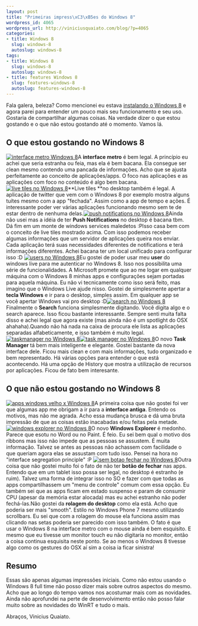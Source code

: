 ```yaml
--- 
layout: post
title: "Primeiras impress\xC3\xB5es do Windows 8"
wordpress_id: 4065
wordpress_url: http://viniciusquaiato.com/blog/?p=4065
categories: 
- title: Windows 8
  slug: windows-8
  autoslug: windows-8
tags: 
- title: Windows 8
  slug: windows-8
  autoslug: windows-8
- title: features Windows 8
  slug: features-windows-8
  autoslug: features-windows-8
---
```

Fala galera, beleza? Como mencionei eu estava [instalando o Windows 8](http://viniciusquaiato.com/blog/instalando-windows-8/) e agora parei para entender um pouco mais seu funcionamento e seu uso. Gostaria de compartilhar algumas coisas. Na verdade dizer o que estou gostando e o que não estou gostando até o momento. Vamos lá.

## O que estou gostando no Windows 8
[![interface metro Windows 8](http://viniciusquaiato.com/images_posts/metro--150x150.jpg "interface metro Windows 8")](http://viniciusquaiato.com/images_posts/metro-.jpg)A **interface metro** é bem legal. A princípio eu achei que seria estranha ou feia, mas ela é bem bacana. Ela consegue ser clean mesmo contendo uma pancada de informações. Acho que se ajusta perfeitamente ao conceito de aplicações/apps. O foco nas aplicações e as aplicações com foco no conteúdo é algo bem bacana.[![live tiles no Windows 8](http://viniciusquaiato.com/images_posts/live-tiles-150x150.jpg "live tiles no Windows 8")](http://viniciusquaiato.com/images_posts/live-tiles.jpg)**Live tiles **no desktop também é legal. A aplicação de twitter que vem com o Windows 8 por exemplo mostra alguns tuítes mesmo com a app "fechada". Assim como a app de tempo e ações. É interessante poder ver várias aplicações funcionando mesmo sem te de estar dentro de nenhuma delas.[![push notifications no Windows 8](http://viniciusquaiato.com/images_posts/push-notifications-150x150.jpg "push notifications no Windows 8")](http://viniciusquaiato.com/images_posts/push-notifications.jpg)Ainda não usei mas a idéia de ter **Push Notifications** no desktop é bacana tbm. Dá fim em um monte de windows services maledetos :PIsso casa bem com o conceito de live tiles mostrado acima. Com isso podemos receber algumas informações que um servidor de aplicações queira nos enviar. Cada aplicação terá suas necessidades diferentes de notifications e terá informações diferentes. Achei bacana ter um local unificado para configurar isso :D [![users no Windows 8](http://viniciusquaiato.com/images_posts/users-150x150.jpg "users no Windows 8")](http://viniciusquaiato.com/images_posts/users.jpg)Eu gostei de poder usar meu **user** do windows live para me autenticar no Windows 8. Isso nos possibilita uma série de funcionalidades. A Microsoft promete que ao me logar em qualquer máquina com o Windows 8 minhas apps e configurações sejam portadas para aquela máquina. Eu não vi tecnicamente como isso será feito, mas imagino que o Windows Live ajude nisso. Gostei de simplesmente apertar a **tecla Windows** e ir para o desktop, simples assim. Em qualquer app se você apertar Windows vai pro desktop :D[![search no Windows 8](http://viniciusquaiato.com/images_posts/search-150x150.jpg "search no Windows 8")](http://viniciusquaiato.com/images_posts/search.jpg)Finalmente o **Search** funciona simplesmente digitando. Você digita algo e o search aparece. Isso ficou bastante interessante. Sempre senti muita falta disso e achei legal que agora existe (mas ainda não é um spotlight do OSX ahahaha).Quando não há nada na caixa de procura ele lista as aplicações separadas alfabeticamente, e isso também é muito legal.[![taskmanager no Windows 8](http://viniciusquaiato.com/images_posts/taskmanager-1-150x150.jpg "taskmanager no Windows 8")](http://viniciusquaiato.com/images_posts/taskmanager-1.jpg)[![task manager no Windows 8](http://viniciusquaiato.com/images_posts/task-manager-2-150x150.jpg "task manager no Windows 8")](http://viniciusquaiato.com/images_posts/task-manager-2.jpg)O novo **Task Manager** tá bem mais inteligente e elegante. Gostei bastante da nova interface dele. Ficou mais clean e com mais informações, tudo organizado e bem representado. Há várias opções para entender o que está acontecendo. Há uma opção de History que mostra a utilização de recursos por aplicações. Ficou de fato bem interesante. 

## O que não estou gostando no Windows 8
[![apps windows velho x Windows 8](http://viniciusquaiato.com/images_posts/app-windows-velho-150x150.jpg "apps windows velho x Windows 8")](http://viniciusquaiato.com/images_posts/app-windows-velho.jpg)A primeira coisa que não gostei foi ver que algumas app me obrigam a ir para a **interface antiga**. Entendo os motivos, mas não me agrada. Acho essa mudança brusca e dá uma bruta impressão de que as coisas estão inacabadas e/ou feitas pela metade. [![windows explorer no Windows 8](http://viniciusquaiato.com/images_posts/windows-explorer-150x150.jpg "windows explorer no Windows 8")](http://viniciusquaiato.com/images_posts/windows-explorer.jpg)O novo **Windows Explorer** é medonho. Parece que esotu no Word ou no Paint. É feio. Eu sei bem qual o motivo dos ribbons mas isso não impede que as pessoas se assustem. É muita informação. Talvez se antes as pessoas não achassem com facilidade o que queriam agora elas se assustam com tudo isso. Pensei na hora no "interface segregation principle" :P [![sem botao fechar no Windows 8](http://viniciusquaiato.com/images_posts/sem-botao-fechar-150x150.jpg "sem botao fechar no Windows 8")](http://viniciusquaiato.com/images_posts/sem-botao-fechar.jpg)Outra coisa que não gostei muito foi o fato de não ter **botão de fechar** nas apps. Entendo que em um tablet isso possa ser legal, no desktop é estranho (e ruim). Talvez uma forma de integrar isso no SO e fazer com que todas as apps compartilhassem um "menu de controle" comum com essa opção. Eu também sei que as apps ficam em estado suspenso e param de consumir CPU (apesar da memória estar alocada) mas eu achei estranho não poder fechá-las.Não gostei da **rolagem do desktop** como ela está. Acho que poderia ser mais "smooth". Estilo no Windows Phone 7 mesmo utilizando scrollbars. Eu sei que com a rolagem do mouse ela funciona assim mas clicando nas setas poderia ser parecido com isso também. O fato é que usar o Windows 8 na interface metro com o mouse ainda é bem esquisito. E mesmo que eu tivesse um monitor touch eu não digitaria no monitor, então a coisa continua esquisita neste ponto. Se ao menos o Windows 8 tivesse algo como os gestures do OSX aí sim a coisa ia ficar sinistra!

## Resumo
Essas são apenas algumas impressões iniciais. Como não estou usando o Windows 8 full time não posso dizer mais sobre outros aspectos do mesmo. Acho que ao longo do tempo vamos nos acostumar mais com as novidades. Ainda não aprofundei na perte de desenvolvimento então não posso falar muito sobre as novidades do WinRT e tudo o mais.

Abraços,
Vinicius Quaiato.
